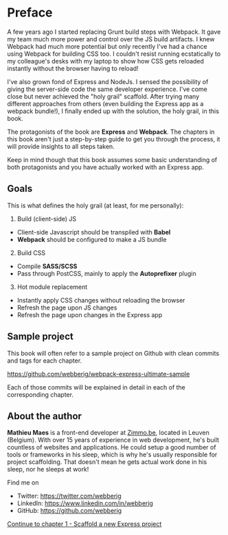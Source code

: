 # Preface

A few years ago I started replacing Grunt build steps with Webpack. It gave my team much more power and control over
 the JS build artifacts. I knew Webpack had much more potential but only recently I've had a chance using Webpack
  for building CSS too. I couldn't resist running ecstatically to my colleague's desks with my laptop to show how
   CSS gets reloaded instantly without the browser having to reload!
 
I've also grown fond of Express and NodeJs. I sensed the possibility of giving the server-side code the same
developer experience. I've come close but never achieved the "holy grail" scaffold. After trying many different 
approaches from others (even building the Express app as a webpack bundle!), I finally ended up with the solution, the
holy grail, in this book.

The protagonists of the book are **Express** and **Webpack**. The chapters in this book aren't just a step-by-step guide
to get you through the process, it will provide insights to all steps taken. 
 
Keep in mind though that this book assumes some basic understanding of both protagonists and you have actually worked
 with an Express app.

## Goals

This is what defines the holy grail (at least, for me personally):

1. Build (client-side) JS
- Client-side Javascript should be transpiled with **Babel**
- **Webpack** should be configured to make a JS bundle
2. Build CSS
- Compile **SASS/SCSS**
- Pass through PostCSS, mainly to apply the **Autoprefixer** plugin
3. Hot module replacement
- Instantly apply CSS changes without reloading the browser
- Refresh the page upon JS changes
- Refresh the page upon changes in the Express app

## Sample project

This book will often refer to a sample project on Github with clean commits and tags for each chapter.

https://github.com/webberig/webpack-express-ultimate-sample

Each of those commits will be explained in detail in each of the corresponding chapter.

## About the author
**Mathieu Maes** is a front-end developer at [Zimmo.be](https://www.zimmo.be/), located in Leuven (Belgium). With over
15 years of experience in web development, he's built countless of websites and applications. He could setup a good
 number of tools or frameworks in his sleep, which is why he's usually responsible for project scaffolding. That 
 doesn't mean he gets actual work done in his sleep, nor he sleeps at work!

Find me on
 - Twitter: https://twitter.com/webberig
 - LinkedIn: https://www.linkedin.com/in/webberig
 - GitHub: https://github.com/webberig

[Continue to chapter 1 - Scaffold a new Express project](/1-scaffold-a-new-express-project)
